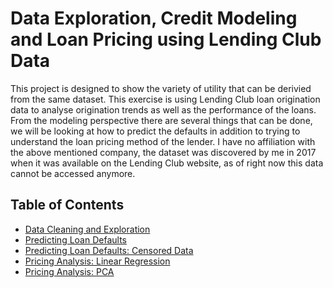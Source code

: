 # Data Exploration, Credit Modeling and Loan Pricing using Lending Club Data

This project is designed to show the variety of utility that can be derivied from the same dataset. This exercise is using Lending Club loan origination data to analyse origination trends as well as the performance of the loans. 
From the modeling perspective there are several things that can be done, we will be looking at how to predict the defaults in addition to trying to understand the loan pricing method of the lender. 
I have no affiliation with the above mentioned company, the dataset was discovered by me in 2017 when it was available on the Lending Club website, as of right now this data cannot be accessed anymore.

## Table of Contents
* [Data Cleaning and Exploration](#overview)<br/>
* [Predicting Loan Defaults](#techstack)<br/>
* [Predicting Loan Defaults: Censored Data](#installation)<br/>
* [Pricing Analysis: Linear Regression](#demo)<br/>
* [Pricing Analysis: PCA](#features)
